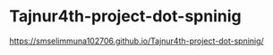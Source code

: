 # Tajnur4th-project-dot-spninig
 https://smselimmuna102706.github.io/Tajnur4th-project-dot-spninig/
